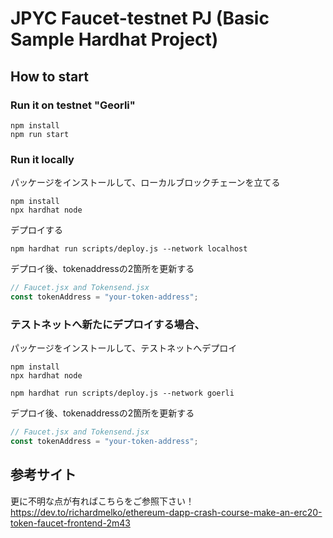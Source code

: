 # JPYC Faucet-testnet PJ (Basic Sample Hardhat Project)
## How to start
### Run it on testnet "Georli"
``` shell
npm install
npm run start
```
### Run it locally

パッケージをインストールして、ローカルブロックチェーンを立てる
``` shell
npm install
npx hardhat node
```
デプロイする
``` shell
npm hardhat run scripts/deploy.js --network localhost
```
デプロイ後、tokenaddressの2箇所を更新する
``` javascript
// Faucet.jsx and Tokensend.jsx
const tokenAddress = "your-token-address";
```


### テストネットへ新たにデプロイする場合、
パッケージをインストールして、テストネットへデプロイ
``` shell
npm install
npx hardhat node
```
``` shell
npm hardhat run scripts/deploy.js --network goerli
```
デプロイ後、tokenaddressの2箇所を更新する
``` javascript
// Faucet.jsx and Tokensend.jsx
const tokenAddress = "your-token-address";
```

## 参考サイト
更に不明な点が有ればこちらをご参照下さい！
https://dev.to/richardmelko/ethereum-dapp-crash-course-make-an-erc20-token-faucet-frontend-2m43



